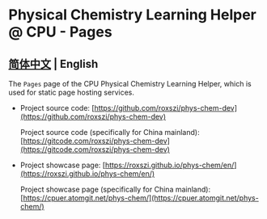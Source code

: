 # Physical Chemistry Learning Helper @ CPU - Pages

## [**简体中文**](./README.md) | **English**

The `Pages` page of the CPU Physical Chemistry Learning Helper, which is used for static page hosting services.

- Project source code: [https://github.com/roxszi/phys-chem-dev](https://github.com/roxszi/phys-chem-dev)

  Project source code (specifically for China mainland): [https://gitcode.com/roxszi/phys-chem-dev](https://gitcode.com/roxszi/phys-chem-dev)

- Project showcase page: [https://roxszi.github.io/phys-chem/en/](https://roxszi.github.io/phys-chem/en/)

  Project showcase page (specifically for China mainland): [https://cpuer.atomgit.net/phys-chem/](https://cpuer.atomgit.net/phys-chem/)
